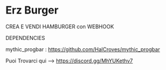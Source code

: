 # Erz Burger

CREA E VENDI HAMBURGER con WEBHOOK

DEPENDENCIES

mythic_progbar : https://github.com/HalCroves/mythic_progbar


Puoi Trovarci qui --> https://discord.gg/MhYUKethv7

